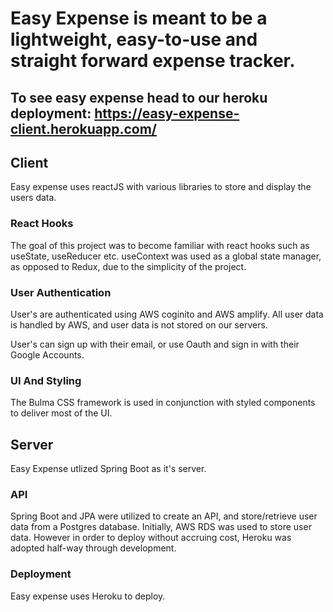 # Easy Expense is meant to be a lightweight, easy-to-use and straight forward expense tracker.

## To see easy expense head to our heroku deployment: https://easy-expense-client.herokuapp.com/


## Client

Easy expense uses reactJS with various libraries to store and display the users data. 

### React Hooks
The goal of this project was to become familiar with react hooks such as useState, useReducer etc. useContext was used as a global state manager, as opposed to Redux, due to the simplicity of the project.

### User Authentication
User's are authenticated using AWS coginito and AWS amplify. All user data is handled by AWS, and user data is not stored on our servers. 

User's can sign up with their email, or use Oauth and sign in with their Google Accounts.

### UI And Styling
The Bulma CSS framework is used in conjunction with styled components to deliver most of the UI.

## Server
Easy Expense utlized Spring Boot as it's server.

### API
Spring Boot and JPA were utilized to create an API, and store/retrieve user data from a Postgres database. Initially, AWS RDS was used to store user data. However in order to deploy without accruing cost, Heroku was adopted half-way through development. 

### Deployment 
Easy expense uses Heroku to deploy. 
